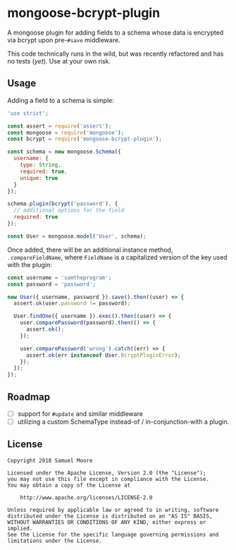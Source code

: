 # mongoose-bcrypt-plugin

A mongoose plugin for adding fields to a schema whose data is encrypted via
bcrypt upon pre-`#save` middleware.

This code technically runs in the wild, but was recently refactored and has no tests (_yet_). Use at your own risk.

## Usage

Adding a field to a schema is simple:

```javascript
'use strict';

const assert = require('assert');
const mongoose = require('mongoose');
const bcrypt = require('mongoose-bcrypt-plugin');

const schema = new mongoose.Schema({
  username: {
    type: String,
    required: true,
    unique: true
  }
});

schema.plugin(bcrypt('password'), {
  // additional options for the field
  required: true
});

const User = mongoose.model('User', schema);
```

Once added, there will be an additional instance method, `.compareFieldName`,
where `FieldName` is a capitalized version of the key used with the plugin:

```javascript
const username = 'samtheprogram';
const password = 'password';

new User({ username, password }).save().then((user) => {
  assert.ok(user.password != password);

  User.findOne({ username }).exec().then((user) => {
    user.comparePassword(password).then(() => {
      assert.ok();
    });

    user.comparePassword('wrong').catch((err) => {
      assert.ok(err instanceof User.BcryptPluginError);
    });
  });
});
```

## Roadmap

- [ ] support for `#update` and similar middleware
- [ ] utilizing a custom SchemaType instead-of / in-conjunction-with a plugin. 

## License

    Copyright 2018 Samuel Moore
    
    Licensed under the Apache License, Version 2.0 (the "License");
    you may not use this file except in compliance with the License.
    You may obtain a copy of the License at
    
        http://www.apache.org/licenses/LICENSE-2.0
    
    Unless required by applicable law or agreed to in writing, software
    distributed under the License is distributed on an "AS IS" BASIS,
    WITHOUT WARRANTIES OR CONDITIONS OF ANY KIND, either express or implied.
    See the License for the specific language governing permissions and
    limitations under the License.

